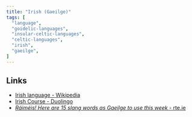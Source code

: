 ```yaml
---
title: "Irish (Gaeilge)"
tags: [
  "language",
  "goidelic-languages",
  "insular-celtic-languages",
  "celtic-languages",
  "irish",
  "gaeilge",
]
---
```


## Links

- [Irish language - Wikipedia](https://en.wikipedia.org/wiki/Irish_language)
- [Irish Course - Duolingo](https://www.duolingo.com/enroll/ga/en/Learn-Irish)
- [*Ráiméis! Here are 15 slang words as Gaeilge to use this week* - rte.ie](https://www.rte.ie/brainstorm/2023/0626/1390567-slang-words-gaeilge-raimeis-cabog-mo-leir-slog-poncanach-damanta/)
